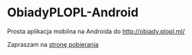 # ObiadyPLOPL-Android
Prosta aplikacja mobilna na Androida do http://obiady.plopl.ml/

Zapraszam na [stronę pobierania](https://github.com/krzys-h/ObiadyPLOPL-Android/releases)
